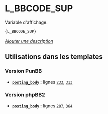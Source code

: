# L_BBCODE_SUP


Variable d'affichage.

```html
{L_BBCODE_SUP}
```

[*Ajouter une description*](https://fa-tvars.appspot.com/var/L_BBCODE_SUP)

## Utilisations dans les templates

### Version PunBB
* __[`posting_body`](../tpl/var/punbb/posting_body.md#readme) :__ lignes [`233`](../tpl/src/punbb/posting_body.tpl#L233), [`313`](../tpl/src/punbb/posting_body.tpl#L313)

### Version phpBB2
* __[`posting_body`](../tpl/var/subsilver/posting_body.md#readme) :__ lignes [`287`](../tpl/src/subsilver/posting_body.tpl#L287), [`364`](../tpl/src/subsilver/posting_body.tpl#L364)